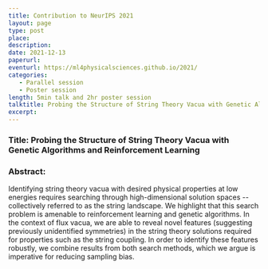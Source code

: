 ```yaml
---
title: Contribution to NeurIPS 2021
layout: page
type: post
place: 
description: 
date: 2021-12-13
paperurl: 
eventurl: https://ml4physicalsciences.github.io/2021/
categories: 
   - Parallel session
   - Poster session
length: 5min talk and 2hr poster session
talktitle: Probing the Structure of String Theory Vacua with Genetic Algorithms and Reinforcement Learning
excerpt: 
---
```


### Title: Probing the Structure of String Theory Vacua with Genetic Algorithms and Reinforcement Learning

### Abstract:

Identifying string theory vacua with desired physical properties at low energies requires searching through high-dimensional solution spaces -- collectively referred to as the string landscape. We highlight that this search problem is amenable to reinforcement learning and genetic algorithms. In the context of flux vacua, we are able to reveal novel features (suggesting previously unidentified symmetries) in the string theory solutions required for properties such as the string coupling. In order to identify these features robustly, we combine results from both search methods, which we argue is imperative for reducing sampling bias.


